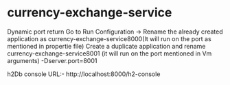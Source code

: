 # currency-exchange-service

Dynamic port return
Go to Run Configuration -> Rename the already created application as currency-exchange-service8000(It will run on the port as mentioned in propertie file)
Create a duplicate application and rename currency-exchange-service8001 (it will run on the port mentioned in Vm arguments)
-Dserver.port=8001

h2Db console URL:- http://localhost:8000/h2-console